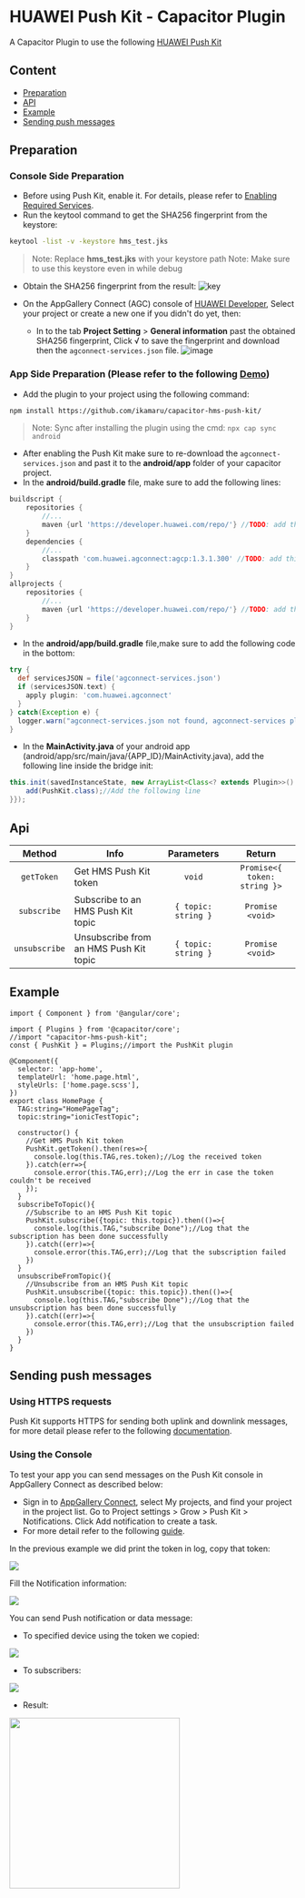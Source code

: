 # HUAWEI Push Kit - Capacitor Plugin

A Capacitor Plugin to use the following [HUAWEI Push Kit](https://developer.huawei.com/consumer/en/hms/huawei-pushkit)


## Content
* [Preparation](#preparation)
* [API](#api)
* [Example](#example)
* [Sending push messages](#sending-push-messages)


## Preparation
### Console Side Preparation
- Before using Push Kit, enable it. For details, please refer to [Enabling Required Services](https://developer.huawei.com/consumer/en/doc/development/HMSCore-Guides-V5/android-config-agc-0000001050170137-V5#EN-US_TOPIC_0000001078601380__section9471122085218).
- Run the keytool command to get the SHA256 fingerprint from the keystore: 
```bash
keytool -list -v -keystore hms_test.jks
```
>Note: Replace **hms_test.jks** with your keystore path
>Note: Make sure to use this keystore even in while debug
- Obtain the SHA256 fingerprint from the result:
![key](https://user-images.githubusercontent.com/61454003/101916607-7a38b700-3bc7-11eb-8ddb-c7746432dea8.png)

- On the AppGallery Connect (AGC) console of [HUAWEI Developer](https://developer.huawei.com/consumer/en/), Select your project or create a new one if you didn't do yet, then:
    -    In to the tab **Project Setting** > **General information** past the obtained SHA256 fingerprint, Click √ to save the fingerprint and download then the `agconnect-services.json` file.
![image](https://user-images.githubusercontent.com/61454003/101918101-3f378300-3bc9-11eb-9633-73beedb855b3.png)

### App Side Preparation (Please refer to the following [Demo](https://github.com/ikamaru/ionic-capacitorHmsPushkit-demo))
- Add the plugin to your project using the following command:
```bash
npm install https://github.com/ikamaru/capacitor-hms-push-kit/
``` 
>Note: Sync after installing the plugin using the cmd: `npx cap sync android` 
- After enabling the Push Kit make sure to re-download the `agconnect-services.json` and past it to the **android/app** folder of your capacitor project.
- In the **android/build.gradle** file, make sure to  add the following lines: 
```Groovy
buildscript {
    repositories {
        //...
        maven {url 'https://developer.huawei.com/repo/'} //TODO: add this line
    }
    dependencies {
        //...
        classpath 'com.huawei.agconnect:agcp:1.3.1.300' //TODO: add this line
    }
}
allprojects {
    repositories {
        //...
        maven {url 'https://developer.huawei.com/repo/'} //TODO: add this line
    }
}
```
- In the **android/app/build.gradle** file,make sure to add the following code in the bottom:
```Groovy
try {
  def servicesJSON = file('agconnect-services.json')
  if (servicesJSON.text) {
    apply plugin: 'com.huawei.agconnect'
  }
} catch(Exception e) {
  logger.warn("agconnect-services.json not found, agconnect-services plugin not applied. Push Notifications won't work")
}
```

- In the **MainActivity.java** of your android app (android/app/src/main/java/{APP_ID}/MainActivity.java), add the following line inside the bridge init:
```java
this.init(savedInstanceState, new ArrayList<Class<? extends Plugin>>() {{
    add(PushKit.class);//Add the following line
}});
```

## Api
| Method        | Info                                   | Parameters          | Return                        |
|:-------------:| ---------------------------------------|:-------------------:|:-----------------------------:|
| `getToken`    | Get HMS Push Kit token                 | `void`              | `Promise<{ token: string }>`  |
| `subscribe`   | Subscribe to an HMS Push Kit topic     | `{ topic: string }` | `Promise <void>`              |
| `unsubscribe` | Unsubscribe from an HMS Push Kit topic | `{ topic: string }` | `Promise <void>`              |

## Example
```TS
import { Component } from '@angular/core';

import { Plugins } from '@capacitor/core';
//import "capacitor-hms-push-kit";
const { PushKit } = Plugins;//import the PushKit plugin

@Component({
  selector: 'app-home',
  templateUrl: 'home.page.html',
  styleUrls: ['home.page.scss'],
})
export class HomePage {
  TAG:string="HomePageTag";
  topic:string="ionicTestTopic";

  constructor() {
    //Get HMS Push Kit token   
    PushKit.getToken().then(res=>{
      console.log(this.TAG,res.token);//Log the received token
    }).catch(err=>{
      console.error(this.TAG,err);//Log the err in case the token couldn't be received 
    });
  }
  subscribeToTopic(){
    //Subscribe to an HMS Push Kit topic 
    PushKit.subscribe({topic: this.topic}).then(()=>{
      console.log(this.TAG,"subscribe Done");//Log that the subscription has been done successfully 
    }).catch((err)=>{
      console.error(this.TAG,err);//Log that the subscription failed
    }) 
  }
  unsubscribeFromTopic(){
    //Unsubscribe from an HMS Push Kit topic 
    PushKit.unsubscribe({topic: this.topic}).then(()=>{
      console.log(this.TAG,"subscribe Done");//Log that the unsubscription has been done successfully 
    }).catch((err)=>{
      console.error(this.TAG,err);//Log that the unsubscription failed
    }) 
  }
}
```
## Sending push messages
### Using HTTPS requests 
Push Kit supports HTTPS for sending both uplink and downlink messages, for more detail please refer to the following [documentation](https://developer.huawei.com/consumer/en/doc/development/HMSCore-Guides-V5/android-server-dev-0000001050040110-V5).

###  Using the Console
To test your app you can send messages on the Push Kit console in AppGallery Connect as described below:
- Sign in to [AppGallery Connect](https://developer.huawei.com/consumer/en/service/josp/agc/index.html), select My projects, and find your project in the project list. Go to Project settings > Grow > Push Kit > Notifications. Click Add notification to create a task.
- For more detail refer to the following [guide](https://developer.huawei.com/consumer/en/doc/development/HMSCore-Guides-V5/msg-sending-0000001050042119-V5).

In the previous example we did print the token in log, copy that token:

<img src=".metadata/get_log.PNG"/>

Fill the Notification information:

<img src=".metadata/preparePlugin.PNG"/>

You can send Push notification or data message:
- To specified device using the token we copied:

<img src=".metadata/specDevice.PNG"/>

- To subscribers:

<img src=".metadata/topic.PNG"/>

- Result:

<img width="300" src=".metadata/res.jpg"/>
